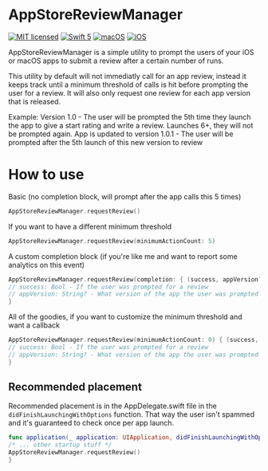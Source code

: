 # AppStoreReviewManager

[![MIT licensed](https://img.shields.io/badge/license-MIT-blue.svg)](https://github.com/MAKoski/AppStoreReviewManager/blob/master/LICENSE)
[![Swift 5](https://img.shields.io/badge/language-Swift-blue.svg)](https://swift.org)
[![macOS](https://img.shields.io/badge/OS-macOS-orange.svg)](https://developer.apple.com/macos/)
[![iOS](https://img.shields.io/badge/OS-iOS-orange.svg)](https://developer.apple.com/ios/)

AppStoreReviewManager is a simple utility to prompt the users of your iOS or macOS apps to submit a review after a certain number of runs.

This utility by default will not immediatly call for an app review, instead it keeps track until a minimum threshold of calls is hit before prompting the user for a review. It will also only request one review for each app version that is released.

Example:
Version 1.0 - The user will be prompted the 5th time they launch the app to give a start rating and write a review. Launches 6+, they will not be prompted again.
App is updated to version 1.0.1 - The user will be prompted after the 5th launch of this new version to review

# How to use
Basic (no completion block, will prompt after the app calls this 5 times)
```swift
AppStoreReviewManager.requestReview()
```

If you want to have a different minimum threshold
```swift
AppStoreReviewManager.requestReview(minimumActionCount: 5)
```

A custom completion block (if you're like me and want to report some analytics on this event)
```swift
AppStoreReviewManager.requestReview(completion: { (success, appVersion?) in
// success: Bool - If the user was prompted for a review
// appVersion: String? - What version of the app the user was prompted for
}
```

All of the goodies, if you want to customize the minimum threshold and want a callback
```swift
AppStoreReviewManager.requestReview(minimumActionCount: 0) { (success, appVersion?) in
// success: Bool - If the user was prompted for a review
// appVersion: String? - What version of the app the user was prompted for
}
```

## Recommended placement
Recommended placement is in the AppDelegate.swift file in the `didFinishLaunchingWithOptions` function. That way the user isn't spammed and it's guaranteed to check once per app launch.
```swift
func application(_ application: UIApplication, didFinishLaunchingWithOptions launchOptions: [UIApplication.LaunchOptionsKey: Any]?) -> Bool {
/* ... other startup stuff */
AppStoreReviewManager.requestReview()
}
```
